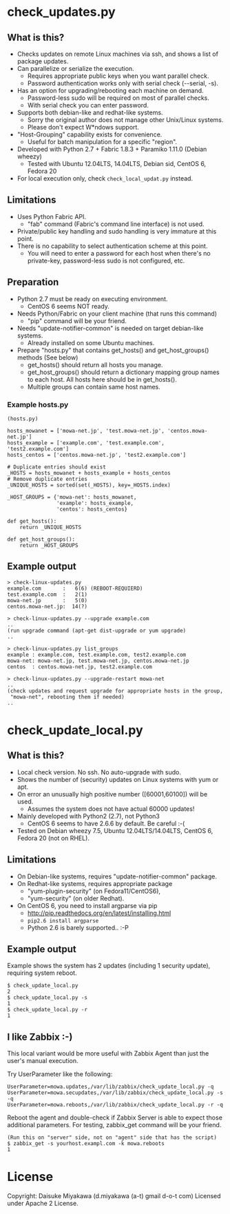 # check_updates.py
## What is this?

 * Checks updates on remote Linux machines via ssh, and shows a list of
   package updates.
 * Can parallelize or serialize the execution.
     * Requires appropriate public keys when you want parallel check.
     * Password authentication works only with serial check (--serial, -s).
 * Has an option for upgrading/rebooting each machine on demand.
     * Password-less sudo will be required on most of parallel checks.
     * With serial check you can enter password.
 * Supports both debian-like and redhat-like systems.
     * Sorry the original author does not manage other Unix/Linux systems.
     * Please don't expect W*ndows support.
 * "Host-Grouping" capability exists for convenience.
     * Useful for batch manipulation for a specific "region".
 * Developed with Python 2.7 + Fabric 1.8.3 + Paramiko 1.11.0 (Debian wheezy)
     * Tested with Ubuntu 12.04LTS, 14.04LTS, Debian sid, CentOS 6, Fedora 20
 * For local execution only, check ``check_local_updat.py`` instead.

## Limitations

 * Uses Python Fabric API.
     * "fab" command (Fabric's command line interface) is not used.
 * Private/public key handling and sudo handling is very immature at this point.
 * There is no capability to select authentication scheme at this point.
     * You will need to enter a password for each host
       when there's no private-key, password-less sudo is not configured, etc.

## Preparation

 * Python 2.7 must be ready on executing environment.
     * CentOS 6 seems NOT ready.
 * Needs Python/Fabric on your client machine (that runs this command)
     * "pip" command will be your friend.
 * Needs "update-notifier-common" is needed on target debian-like systems.
     * Already installed on some Ubuntu machines.
 * Prepare "hosts.py" that contains get_hosts() and get_host_groups() methods
   (See below)
     * get_hosts() should return all hosts you manage.
     * get_host_groups() should return a dictionary mapping group names to
       each host. All hosts here should be in get_hosts().
     * Multiple groups can contain same host names.

### Example hosts.py

    (hosts.py)
    
    hosts_mowanet = ['mowa-net.jp', 'test.mowa-net.jp', 'centos.mowa-net.jp']
    hosts_example = ['example.com', 'test.example.com', 'test2.example.com']
    hosts_centos = ['centos.mowa-net.jp', 'test2.example.com']
    
    # Duplicate entries should exist
    _HOSTS = hosts_mowanet + hosts_example + hosts_centos
    # Remove duplicate entries
    _UNIQUE_HOSTS = sorted(set(_HOSTS), key=_HOSTS.index)
    
    _HOST_GROUPS = {'mowa-net': hosts_mowanet,
                    'example': hosts_example,
                    'centos': hosts_centos}
    
    def get_hosts():
        return _UNIQUE_HOSTS
    
    def get_host_groups():
        return _HOST_GROUPS

## Example output

    > check-linux-updates.py
    example.com       :   6(6) (REBOOT-REQUIERD)
    test.example.com  :   2(1)
    mowa-net.jp       :   5(0)
    centos.mowa-net.jp:  14(?)
    
    > check-linux-updates.py --upgrade example.com
    ..
    (run upgrade command (apt-get dist-upgrade or yum upgrade)
    ..
    
    > check-linux-updates.py list_groups
    example : example.com, test.example.com, test2.example.com
    mowa-net: mowa-net.jp, test.mowa-net.jp, centos.mowa-net.jp
    centos  : centos.mowa-net.jp, test2.example.com
    
    > check-linux-updates.py --upgrade-restart mowa-net
    ..
    (check updates and request upgrade for appropriate hosts in the group,
     "mowa-net", rebooting them if needed)
    ..

# check_update_local.py
## What is this?

 * Local check version. No ssh. No auto-upgrade with sudo.
 * Shows the number of (security) updates on Linux systems with yum or apt.
 * On error an unusually high positive number ([60001,60100]) will be used.
     * Assumes the system does not have actual 60000 updates!
 * Mainly developed with Python2 (2.7), not Python3
     * CentOS 6 seems to have 2.6.6 by default. Be careful :-(
 * Tested on Debian wheezy 7.5, Ubuntu 12.04LTS/14.04LTS,
   CentOS 6, Fedora 20 (not on RHEL).
   
## Limitations
 * On Debian-like systems, requires "update-notifier-common" package.
 * On Redhat-like systems, requires appropriate package
     * "yum-plugin-security" (on Fedora11/CentOS6),
     * "yum-security" (on older Redhat).
 * On CentOS 6, you need to install argparse via pip
     * http://pip.readthedocs.org/en/latest/installing.html
     * ``pip2.6 install argparse``
     * Python 2.6 is barely supported.. :-P

## Example output

Example shows the system has 2 updates (including 1 security update),
requiring system reboot.

    $ check_update_local.py
    2
    $ check_update_local.py -s
    1
    $ check_update_local.py -r
    1

## I like Zabbix :-)

This local variant would be more useful with Zabbix Agent
than just the user's manual execution.

Try UserParameter like the following:

    UserParameter=mowa.updates,/var/lib/zabbix/check_update_local.py -q
    UserParameter=mowa.secupdates,/var/lib/zabbix/check_update_local.py -s -q
    UserParameter=mowa.reboots,/var/lib/zabbix/check_update_local.py -r -q

Reboot the agent and double-check if Zabbix Server is able to expect
those additional parameters.
For testing, zabbix_get command will be your friend.

    (Run this on "server" side, not on "agent" side that has the script)
    $ zabbix_get -s yourhost.exampl.com -k mowa.reboots
    1

# License

Copyright: Daisuke Miyakawa (d.miyakawa (a-t) gmail d-o-t com)
Licensed under Apache 2 License.

